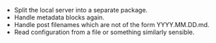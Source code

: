 - Split the local server into a separate package.
- Handle metadata blocks again.
- Handle post filenames which are not of the form YYYY.MM.DD.md.
- Read configuration from a file or something similarly sensible.
